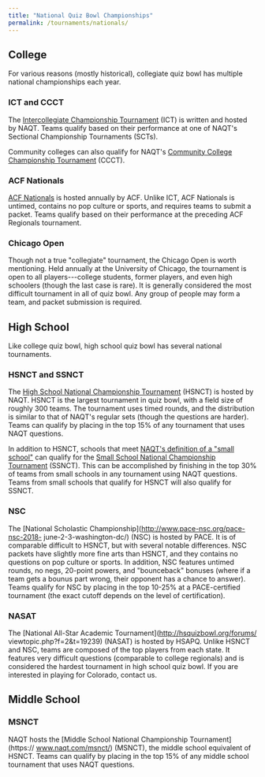 ```yaml
---
title: "National Quiz Bowl Championships"
permalink: /tournaments/nationals/
---
```


## College

For various reasons (mostly historical), collegiate quiz bowl has multiple
national championships each year.

### ICT and CCCT

The [Intercollegiate Championship Tournament](https://www.naqt.com/ict/) (ICT)
is written and hosted by NAQT. Teams qualify based on their performance at one
of NAQT's Sectional Championship Tournaments (SCTs).

Community colleges can also qualify for NAQT's [Community College Championship
Tournament](https://www.naqt.com/ccct/) (CCCT).

### ACF Nationals

[ACF Nationals](https://acf-quizbowl.com/aboutus/) is hosted annually by ACF.
Unlike ICT, ACF Nationals is untimed, contains no pop culture or sports, and
requires teams to submit a packet. Teams qualify based on their performance at
the preceding ACF Regionals tournament.

### Chicago Open

Though not a true "collegiate" tournament, the Chicago Open is worth mentioning.
Held annually at the University of Chicago, the tournament is open to all
players---college students, former players, and even high schoolers (though the
last case is rare). It is generally considered the most difficult tournament in
all of quiz bowl. Any group of people may form a team, and packet submission is
required.

## High School

Like college quiz bowl, high school quiz bowl has several national tournaments.

### HSNCT and SSNCT

The [High School National Championship Tournament](https://www.naqt.com/hsnct/)
(HSNCT) is hosted by NAQT. HSNCT is the largest tournament in quiz bowl, with a
field size of roughly 300 teams. The tournament uses timed rounds, and the
distribution is similar to that of NAQT's regular sets (though the questions are
harder). Teams can qualify by placing in the top 15% of any tournament that uses
NAQT questions.

In addition to HSNCT, schools that meet [NAQT's definition of a "small school"](
https://www.naqt.com/hs/small-school.html) can qualify for the [Small School
National Championship Tournament](https://www.naqt.com/ssnct/) (SSNCT). This can
be accomplished by finishing in the top 30% of teams from small schools in any
tournament using NAQT questions. Teams from small schools that qualify for HSNCT
will also qualify for SSNCT.

### NSC

The [National Scholastic Championship](http://www.pace-nsc.org/pace-nsc-2018-
june-2-3-washington-dc/) (NSC) is hosted by PACE. It is of comparable difficult
to HSNCT, but with several notable differences. NSC packets have slightly more
fine arts than HSNCT, and they contains no questions on pop culture or sports.
In addition, NSC features untimed rounds, no negs, 20-point powers, and
"bounceback" bonuses (where if a team gets a bounus part wrong, their opponent
has a chance to answer). Teams qualify for NSC by placing in the top 10-25% at
a PACE-certified tournament (the exact cutoff depends on the level of
certification).

### NASAT

The [National All-Star Academic Tournament](http://hsquizbowl.org/forums/
viewtopic.php?f=2&t=19239) (NASAT) is hosted by HSAPQ. Unlike HSNCT and NSC,
teams are composed of the top players from each state. It features very
difficult questions (comparable to college regionals) and is considered the
hardest tournament in high school quiz bowl. If you are interested in playing
for Colorado, contact us.

## Middle School

### MSNCT

NAQT hosts the [Middle School National Championship Tournament](https://
www.naqt.com/msnct/) (MSNCT), the middle school equivalent of HSNCT. Teams can
qualify by placing in the top 15% of any middle school tournament that uses NAQT
questions.
